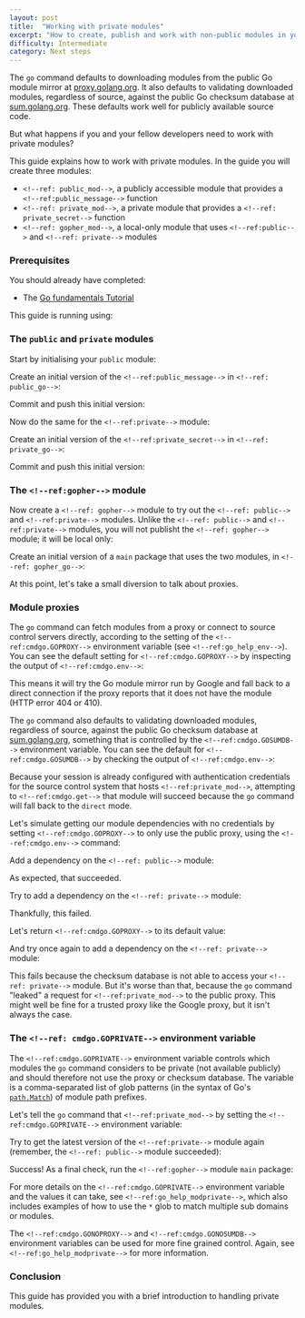 ```yaml
---
layout: post
title:  "Working with private modules"
excerpt: "How to create, publish and work with non-public modules in your team."
difficulty: Intermediate
category: Next steps
---
```


The `go` command defaults to downloading modules from the public Go module mirror at
[proxy.golang.org](https://proxy.golang.org). It also defaults to validating downloaded modules, regardless of source,
against the public Go checksum database at [sum.golang.org](https://sum.golang.org).  These defaults work well for
publicly available source code.

But what happens if you and your fellow developers need to work with private modules?

This guide explains how to work with private modules. In the guide you will create three modules:

* `<!--ref: public_mod-->`, a publicly accessible module that provides a `<!--ref:public_message-->` function
* `<!--ref: private_mod-->`, a private module that provides a `<!--ref: private_secret-->` function
* `<!--ref: gopher_mod-->`, a local-only module that uses `<!--ref:public-->` and `<!--ref: private-->` modules

### Prerequisites

You should already have completed:

* The [Go fundamentals Tutorial](/go-fundamentals_go115_en)

This guide is running using:

<!--step: goversion-->

### The `public` and `private` modules

Start by initialising your  `public` module:

<!--step: public_init-->

Create an initial version of the `<!--ref:public_message-->` in `<!--ref: public_go-->`:

<!--step: public_go_initial-->

Commit and push this initial version:

<!--step: public_initial_commit-->

Now do the same for the `<!--ref:private-->` module:

<!--step: private_init-->

Create an initial version of the `<!--ref:private_secret-->` in `<!--ref: private_go-->`:

<!--step: private_go_initial-->

Commit and push this initial version:

<!--step: private_initial_commit-->

### The `<!--ref:gopher-->` module

Now create a `<!--ref: gopher-->` module to try out the `<!--ref: public-->` and `<!--ref:private-->` modules. Unlike
the `<!--ref: public-->` and `<!--ref:private-->` modules, you will not publisht the `<!--ref: gopher-->` module; it
will be local only:

<!--step: gopher_init-->

Create an initial version of a `main` package that uses the two modules, in `<!--ref: gopher_go-->`:

<!--step: gopher_go_initial-->

At this point, let's take a small diversion to talk about proxies.

### Module proxies

The `go` command can fetch modules from a proxy or connect to source control
servers directly, according to the setting of the `<!--ref:cmdgo.GOPROXY-->` environment
variable (see `<!--ref:go_help_env-->`). You can see the default setting for `<!--ref:cmdgo.GOPROXY-->` by inspecting
the output of `<!--ref:cmdgo.env-->`:

<!--step: go_env_check_goproxy-->

This means it will try the Go module mirror run by Google and fall back to a direct connection if the proxy reports that
it does not have the module (HTTP error 404 or 410).

The `go` command also defaults to validating downloaded modules, regardless of source,
against the public Go checksum database at [sum.golang.org](https://sum.golang.org), something that is controlled by the
`<!--ref:cmdgo.GOSUMDB-->` environment variable. You can see the default for `<!--ref:cmdgo.GOSUMDB-->` by checking the
output of `<!--ref:cmdgo.env-->`:

<!--step: go_env_check_gosumdb-->

Because your session is already configured with authentication credentials for the source control system that hosts
`<!--ref:private_mod-->`, attempting to `<!--ref:cmdgo.get-->` that module will succeed because the `go` command will
fall back to the `direct` mode.

Let's simulate getting our module dependencies with no credentials by setting `<!--ref:cmdgo.GOPROXY-->` to only use the
public proxy, using the `<!--ref:cmdgo.env-->` command:

<!--step: goproxy_proxy_only-->

Add a dependency on the `<!--ref: public-->` module:

<!--step: gopher_get_public_initial-->

As expected, that succeeded.

Try to add a dependency on the `<!--ref: private-->` module:

<!--step: gopher_get_private_initial-->

Thankfully, this failed.

Let's return `<!--ref:cmdgo.GOPROXY-->` to its default value:

<!--step: goproxy_proxy_default-->

And try once again to add a dependency on the `<!--ref: private-->` module:

<!--step: gopher_get_private_direct-->

This fails because the checksum database is not able to access your `<!--ref: private-->` module. But it's worse than
that, because the `go` command "leaked" a request for `<!--ref:private_mod-->` to the public proxy. This might well be
fine for a trusted proxy like the Google proxy, but it isn't always the case.

### The `<!--ref: cmdgo.GOPRIVATE-->` environment variable

The `<!--ref:cmdgo.GOPRIVATE-->` environment variable controls which modules the `go` command
considers to be private (not available publicly) and should therefore not use the
proxy or checksum database. The variable is a comma-separated list of
glob patterns (in the syntax of Go's [`path.Match`](https://pkg.go.dev/path#Match)) of module path prefixes.

Let's tell the `go` command that `<!--ref:private_mod-->` by setting the `<!--ref:cmdgo.GOPRIVATE-->` environment
variable:

<!--step: goprivate_set_private-->

Try to get the latest version of the `<!--ref:private-->` module again (remember, the `<!--ref: public-->` module
succeeded):

<!--step: gopher_get_private_goprivate-->

Success! As a final check, run the `<!--ref:gopher-->` module `main` package:

<!--step: gopher_run-->

For more details on the `<!--ref:cmdgo.GOPRIVATE-->` environment variable and the values it can take, see
`<!--ref:go_help_modprivate-->`, which also includes examples of how to use the `*` glob to match multiple sub domains
or modules.

The `<!--ref:cmdgo.GONOPROXY-->` and `<!--ref:cmdgo.GONOSUMDB-->` environment variables can be used for more fine
grained control. Again, see `<!--ref:go_help_modprivate-->` for more information.

### Conclusion

This guide has provided you with a brief introduction to handling private modules.


